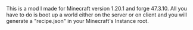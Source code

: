 This is a mod I made for Minecraft version 1.20.1 and forge 47.3.10. All you have to do is boot up a world either on the server or on client and you will generate a "recipe.json" in your Minecraft's Instance root.
